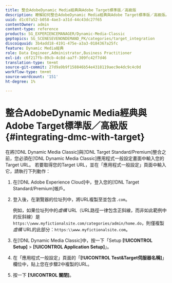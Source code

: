 ```yaml
---
title: 整合AdobeDynamic Media經典與Adobe Target標準版／高級版
description: 瞭解如何整合AdobeDynamic Media經典與Adobe Target標準版／高級版。
uuid: d1c07a52-b058-4ae3-a31d-44c43dc27f65
contentOwner: admin
content-type: reference
products: SG_EXPERIENCEMANAGER/Dynamic-Media-Classic
geptopics: SG_SCENESEVENONDEMAND_PK/categories/target_integration
discoiquuid: 3b4add18-4191-475e-a3a3-0184367a25fc
feature: Dynamic Media經典
role: Data Engineer,Administrator,Business Practitioner
exl-id: c6f217fb-89cb-4c8d-aa7f-309fc42f7d46
translation-type: tm+mt
source-git-commit: 27d9a9b9f158846b54e4318119aec9e4dc9c4c0d
workflow-type: tm+mt
source-wordcount: '151'
ht-degree: 1%

---
```


# 整合AdobeDynamic Media經典與Adobe Target標準版／高級版{#integrating-dmc-with-target}

在將[!DNL Dynamic Media Classic]與[!DNL Target Standard/Premium]整合之前，您必須在[!DNL Dynamic Media Classic]應用程式一般設定畫面中輸入您的Target URL。 若要取得您的Target URL，並在「應用程式一般設定」頁面中輸入它，請執行下列動作：

1. 在[!DNL Adobe Experience Cloud]中，登入您的[!DNL Target Standard/Premium]帳戶。
1. 登入後，在瀏覽器的位址列中，將URL複製至並包含`.com`。

   例如，如果位址列中的&#x200B;*虛構* URL（URL路徑一律包含正斜線，而非如此範例中的反斜線）是`https:\\www.myfictionalsite.com/categories/admin/home.do`，則僅複製&#x200B;*虛構* URL的此部分：`https:\\www.myfictionalsite.com`。

1. 在[!DNL Dynamic Media Classic]中，按一下「Setup **[!UICONTROL Setup]** > **[!UICONTROL Application Setup]**」。
1. 在「應用程式一般設定」頁面的「**[!UICONTROL Test&amp;Target伺服器名稱]**」欄位中，貼上您在步驟2中複製的URL。
1. 按一下 **[!UICONTROL 關閉]**。
